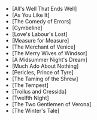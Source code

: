 * [All's Well That Ends Well]
* [As You Like It]
* [The Comedy of Errors]
* [Cymbeline]
* [Love's Labour's Lost]
* [Measure for Measure]
* [The Merchant of Venice]
* [The Merry Wives of Windsor]
* [A Midsummer Night's Dream]
* [Much Ado About Nothing]
* [Pericles, Prince of Tyre]
* [The Taming of the Shrew]
* [The Tempest]
* [Troilus and Cressida]
* [Twelfth Night]
* [The Two Gentlemen of Verona]
* [The Winter's Tale]
